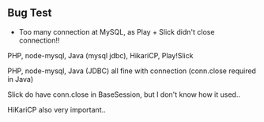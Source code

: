 ## Bug Test

- Too many connection at MySQL, as Play + Slick didn't close connection!!

PHP, node-mysql, Java (mysql jdbc), HikariCP, Play!Slick 

PHP, node-mysql, Java (JDBC) all fine with connection (conn.close required in Java)

Slick do have conn.close in BaseSession, but I don't know how it used..

HiKariCP also very important..
